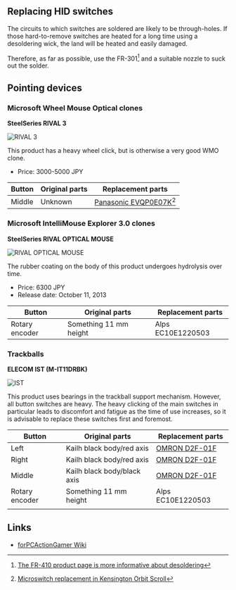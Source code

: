 ## Replacing HID switches

The circuits to which switches are soldered are likely to be through-holes.
If those hard-to-remove switches are heated for a long time using a desoldering wick, the land will be heated and easily damaged.

Therefore, as far as possible, use the FR-301[^DesolderingTool] and a suitable nozzle to suck out the solder.

[^DesolderingTool]: [The FR-410 product page is more informative about desoldering](
https://www.hakko.com/japan/products/hakko_fr410.html)


## Pointing devices

### Microsoft Wheel Mouse Optical clones

**SteelSeries RIVAL 3**

![RIVAL 3](https://m.media-amazon.com/images/I/711nAJtefqL._AC_SL200_.jpg)

This product has a heavy wheel click, but is otherwise a very good WMO clone. 

- Price: 3000-5000 JPY 

| Button | Original parts | Replacement parts                            |
| ------ | -------------- | -------------------------------------------- |
| Middle | Unknown        | [Panasonic EVQP0E07K][EVQP0E07K][^EVQP0E07K] |

### Microsoft IntelliMouse Explorer 3.0 clones

**SteelSeries RIVAL OPTICAL MOUSE**

![RIVAL OPTICAL MOUSE](https://m.media-amazon.com/images/I/61y50QvUPSL._AC_SL200_.jpg)

The rubber coating on the body of this product undergoes hydrolysis over time.

- Price: 6300 JPY 
- Release date: October 11, 2013

| Button         | Original parts         | Replacement parts |
| -------------- | ---------------------- | ----------------- |
| Rotary encoder | Something 11 mm height | Alps EC10E1220503 |


### Trackballs

**ELECOM IST (M-IT11DRBK)**

![IST](https://m.media-amazon.com/images/I/714XRz6oGSL._AC_SL200_.jpg)

This product uses bearings in the trackball support mechanism. However, all button switches are heavy.
The heavy clicking of the main switches in particular leads to discomfort and fatigue as the time of use increases,
so it is advisable to replace these switches first and foremost.

| Button         | Original parts              | Replacement parts        |
| -------------- | --------------------------- | ------------------------ |
| Left           | Kailh black body/red axis   | [OMRON D2F-01F][D2F-01F] |
| Right          | Kailh black body/red axis   | [OMRON D2F-01F][D2F-01F] |
| Middle         | Kailh black body/black axis | [OMRON D2F-01F][D2F-01F] |
| Rotary encoder | Something 11 mm height      | Alps EC10E1220503        |
|                |

[D2F-01F]: https://components.omron.com/us-en/products/switches/D2F
[EVQP0E07K]: https://na.industrial.panasonic.com/products/switches-encoders-interface-devices/switches/lineup/light-touch-tactile-switches/series/79330/model/79472

[^EVQP0E07K]: [Microswitch replacement in Kensington Orbit Scroll](https://www.reddit.com/r/Trackballs/comments/o8ai5q/microswitch_replacement_in_kensington_orbit_scroll/)

## Links

- [forPCActionGamer Wiki](https://wikiwiki.jp/fpag/%E3%83%9E%E3%82%A6%E3%82%B9%E3%81%AE%E3%82%B9%E3%82%A4%E3%83%83%E3%83%81)

